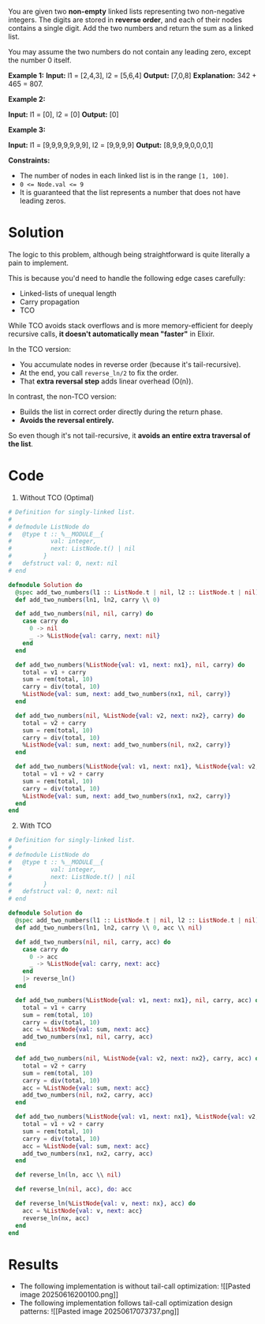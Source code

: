 You are given two **non-empty** linked lists representing two non-negative integers. The digits are stored in **reverse order**, and each of their nodes contains a single digit. Add the two numbers and return the sum as a linked list.

You may assume the two numbers do not contain any leading zero, except the number 0 itself.

**Example 1:**
**Input:** l1 = [2,4,3], l2 = [5,6,4]
**Output:** [7,0,8]
**Explanation:** 342 + 465 = 807.

**Example 2:**

**Input:** l1 = [0], l2 = [0]
**Output:** [0]

**Example 3:**

**Input:** l1 = [9,9,9,9,9,9,9], l2 = [9,9,9,9]
**Output:** [8,9,9,9,0,0,0,1]

**Constraints:**

- The number of nodes in each linked list is in the range `[1, 100]`.
- `0 <= Node.val <= 9`
- It is guaranteed that the list represents a number that does not have leading zeros.
# Solution
The logic to this problem, although being straightforward is quite literally a pain to implement. 

This is because you'd need to handle the following edge cases carefully:
- Linked-lists of unequal length
- Carry propagation
- TCO

While TCO avoids stack overflows and is more memory-efficient for deeply recursive calls, **it doesn't automatically mean "faster"** in Elixir.

In the TCO version:
- You accumulate nodes in reverse order (because it's tail-recursive).
- At the end, you call `reverse_ln/2` to fix the order.
- That **extra reversal step** adds linear overhead (O(n)).

In contrast, the non-TCO version:
- Builds the list in correct order directly during the return phase.
- **Avoids the reversal entirely.**

So even though it's not tail-recursive, it **avoids an entire extra traversal of the list**.

# Code
1. Without TCO (Optimal)
```elixir
# Definition for singly-linked list.
#
# defmodule ListNode do
#   @type t :: %__MODULE__{
#           val: integer,
#           next: ListNode.t() | nil
#         }
#   defstruct val: 0, next: nil
# end

defmodule Solution do
  @spec add_two_numbers(l1 :: ListNode.t | nil, l2 :: ListNode.t | nil) :: ListNode.t | nil
  def add_two_numbers(ln1, ln2, carry \\ 0)

  def add_two_numbers(nil, nil, carry) do
    case carry do
      0 -> nil
      _ -> %ListNode{val: carry, next: nil}
    end
  end

  def add_two_numbers(%ListNode{val: v1, next: nx1}, nil, carry) do
    total = v1 + carry
    sum = rem(total, 10)
    carry = div(total, 10)
    %ListNode{val: sum, next: add_two_numbers(nx1, nil, carry)}
  end

  def add_two_numbers(nil, %ListNode{val: v2, next: nx2}, carry) do
    total = v2 + carry
    sum = rem(total, 10)
    carry = div(total, 10)
    %ListNode{val: sum, next: add_two_numbers(nil, nx2, carry)}
  end

  def add_two_numbers(%ListNode{val: v1, next: nx1}, %ListNode{val: v2, next: nx2}, carry) do
    total = v1 + v2 + carry
    sum = rem(total, 10)
    carry = div(total, 10)
    %ListNode{val: sum, next: add_two_numbers(nx1, nx2, carry)}
  end
end
```
2. With TCO
```elixir
# Definition for singly-linked list.
#
# defmodule ListNode do
#   @type t :: %__MODULE__{
#           val: integer,
#           next: ListNode.t() | nil
#         }
#   defstruct val: 0, next: nil
# end

defmodule Solution do
  @spec add_two_numbers(l1 :: ListNode.t | nil, l2 :: ListNode.t | nil) :: ListNode.t | nil
  def add_two_numbers(ln1, ln2, carry \\ 0, acc \\ nil)

  def add_two_numbers(nil, nil, carry, acc) do
    case carry do
      0 -> acc
      _ -> %ListNode{val: carry, next: acc}
    end
    |> reverse_ln()
  end

  def add_two_numbers(%ListNode{val: v1, next: nx1}, nil, carry, acc) do
    total = v1 + carry
    sum = rem(total, 10)
    carry = div(total, 10)
    acc = %ListNode{val: sum, next: acc}
    add_two_numbers(nx1, nil, carry, acc)
  end

  def add_two_numbers(nil, %ListNode{val: v2, next: nx2}, carry, acc) do
    total = v2 + carry
    sum = rem(total, 10)
    carry = div(total, 10)
    acc = %ListNode{val: sum, next: acc}
    add_two_numbers(nil, nx2, carry, acc)
  end

  def add_two_numbers(%ListNode{val: v1, next: nx1}, %ListNode{val: v2, next: nx2}, carry, acc) do
    total = v1 + v2 + carry
    sum = rem(total, 10)
    carry = div(total, 10)
    acc = %ListNode{val: sum, next: acc}
    add_two_numbers(nx1, nx2, carry, acc)
  end

  def reverse_ln(ln, acc \\ nil)

  def reverse_ln(nil, acc), do: acc

  def reverse_ln(%ListNode{val: v, next: nx}, acc) do
    acc = %ListNode{val: v, next: acc}
    reverse_ln(nx, acc)
  end
end
```
# Results
- The following implementation is without tail-call optimization:
![[Pasted image 20250616200100.png]]
- The following implementation follows tail-call optimization design patterns:
![[Pasted image 20250617073737.png]]
